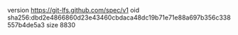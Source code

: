 version https://git-lfs.github.com/spec/v1
oid sha256:dbd2e4866860d23e43460cbdaca48dc19b71e71e88a697b356c338557b4de5a3
size 8830

